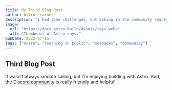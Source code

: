 ```yaml
---
title: My Third Blog Post
author: Astro Learner
description: "I had some challenges, but asking in the community really helped!"
image:
  url: "https://docs.astro.build/assets/rays.webp"
  alt: "Thumbnail of Astro rays."
pubDate: 2022-07-15
tags: ["astro", "learning in public", "setbacks", "community"]
---
```


## Third Blog Post

It wasn't always smooth sailing, but I'm enjoying building with Astro. And, the [Discord community](https://astro.build/chat) is really friendly and helpful!
